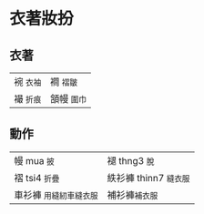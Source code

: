 # 衣著妝扮

## 衣著

|  |  |
| :--- | :--- |
| 䘼 `衣袖` | 襇 `褶皺` |
| 襊 `折痕` | 頷幔 `圍巾` |

## 動作

|  |  |
| :--- | :--- |
| 幔 mua `披` | 褪 thng3 `脫` |
| 褶 tsi4 `折疊` | 紩衫褲 thinn7 `縫衣服` |
| 車衫褲 `用縫紉車縫衣服` | 補衫褲`補衣服` |

